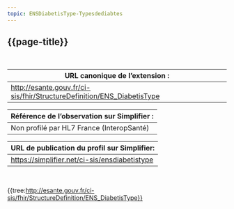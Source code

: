 ```yaml
---
topic: ENSDiabetisType-Typesdediabtes
---
```

## {{page-title}}
&nbsp;


|     URL canonique de l’extension :                                            |
|-------------------------------------------------------------------------------|
|     http://esante.gouv.fr/ci-sis/fhir/StructureDefinition/ENS_DiabetisType    |

|     Référence de l’observation sur Simplifier :    |
|----------------------------------------------------|
|     Non profilé par HL7   France (InteropSanté)    |

|     URL de publication du profil sur Simplifier:     |
|------------------------------------------------------|
|     https://simplifier.net/ci-sis/ensdiabetistype    |

&nbsp;

{{tree:http://esante.gouv.fr/ci-sis/fhir/StructureDefinition/ENS_DiabetisType}}

